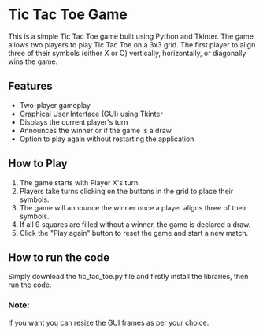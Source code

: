 # Tic Tac Toe Game

This is a simple Tic Tac Toe game built using Python and Tkinter. The game allows two players to play Tic Tac Toe on a 3x3 grid. The first player to align three of their symbols (either X or O) vertically, horizontally, or diagonally wins the game.

## Features

- Two-player gameplay
- Graphical User Interface (GUI) using Tkinter
- Displays the current player's turn
- Announces the winner or if the game is a draw
- Option to play again without restarting the application

## How to Play

1. The game starts with Player X's turn.
2. Players take turns clicking on the buttons in the grid to place their symbols.
3. The game will announce the winner once a player aligns three of their symbols.
4. If all 9 squares are filled without a winner, the game is declared a draw.
5. Click the "Play again" button to reset the game and start a new match.

## How to run the code

Simply download the tic_tac_toe.py file and firstly install the libraries, then run the code.

### Note:
If you want you can resize the GUI frames as per your choice.

